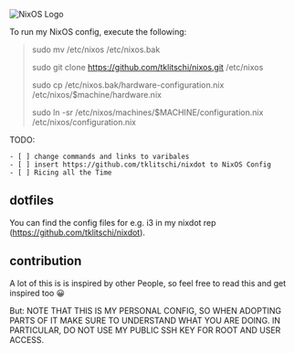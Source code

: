 ![NixOS Logo](https://www.google.com/url?sa=i&url=https%3A%2F%2Fgithub.com%2FNixOS%2Fnixos-artwork%2Fissues%2F16&psig=AOvVaw0BNax0ujYt8FUtoR4mGOVW&ust=1590666425887000&source=images&cd=vfe&ved=0CAIQjRxqFwoTCODJ4rD80-kCFQAAAAAdAAAAABAJ)

To run my NixOS config, execute the following:

> sudo mv /etc/nixos /etc/nixos.bak
> 
> sudo git clone https://github.com/tklitschi/nixos.git /etc/nixos
> 
> sudo cp /etc/nixos.bak/hardware-configuration.nix /etc/nixos/$machine/hardware.nix
> 
> sudo ln -sr /etc/nixos/machines/$MACHINE/configuration.nix /etc/nixos/configuration.nix

TODO:

    - [ ] change commands and links to varibales
    - [ ] insert https://github.com/tklitschi/nixdot to NixOS Config
    - [ ] Ricing all the Time

## dotfiles
You can find the config files for e.g. i3 in my nixdot rep (https://github.com/tklitschi/nixdot).

## contribution 
A lot of this is is inspired by other People, so feel free to read this and get inspired too :grinning:	

But: NOTE THAT THIS IS MY PERSONAL CONFIG, SO WHEN ADOPTING PARTS OF IT MAKE SURE TO UNDERSTAND WHAT YOU ARE DOING. IN PARTICULAR, DO NOT USE MY PUBLIC SSH KEY FOR ROOT AND USER ACCESS.


